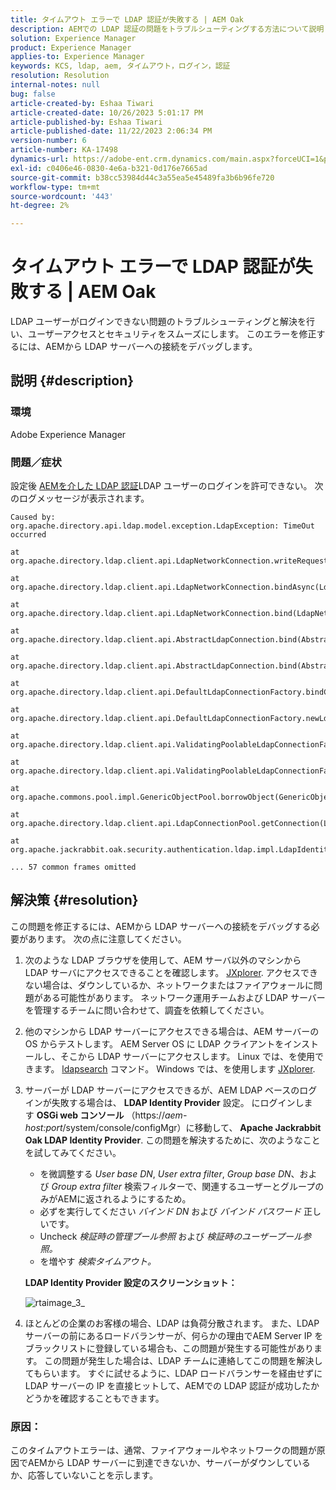 ```yaml
---
title: タイムアウト エラーで LDAP 認証が失敗する | AEM Oak
description: AEMでの LDAP 認証の問題をトラブルシューティングする方法について説明します。
solution: Experience Manager
product: Experience Manager
applies-to: Experience Manager
keywords: KCS, ldap, aem, タイムアウト，ログイン，認証
resolution: Resolution
internal-notes: null
bug: false
article-created-by: Eshaa Tiwari
article-created-date: 10/26/2023 5:01:17 PM
article-published-by: Eshaa Tiwari
article-published-date: 11/22/2023 2:06:34 PM
version-number: 6
article-number: KA-17498
dynamics-url: https://adobe-ent.crm.dynamics.com/main.aspx?forceUCI=1&pagetype=entityrecord&etn=knowledgearticle&id=ab0c6943-2174-ee11-9ae7-6045bd0063aa
exl-id: c0406e46-0830-4e6a-b321-0d176e7665ad
source-git-commit: b38cc53984d44c3a55ea5e45489fa3b6b96fe720
workflow-type: tm+mt
source-wordcount: '443'
ht-degree: 2%

---
```


# タイムアウト エラーで LDAP 認証が失敗する | AEM Oak


LDAP ユーザーがログインできない問題のトラブルシューティングと解決を行い、ユーザーアクセスとセキュリティをスムーズにします。 このエラーを修正するには、AEMから LDAP サーバーへの接続をデバッグします。

## 説明 {#description}


### <b>環境</b>

Adobe Experience Manager



### <b>問題／症状</b>

設定後 [AEMを介した LDAP 認証](https://experienceleague.adobe.com/docs/experience-manager-65/administering/security/ldap-config.html?lang=en)LDAP ユーザーのログインを許可できない。 次のログメッセージが表示されます。


```
Caused by: org.apache.directory.api.ldap.model.exception.LdapException: TimeOut occurred

at org.apache.directory.ldap.client.api.LdapNetworkConnection.writeRequest(LdapNetworkConnection.java:4106)

at org.apache.directory.ldap.client.api.LdapNetworkConnection.bindAsync(LdapNetworkConnection.java:1290)

at org.apache.directory.ldap.client.api.LdapNetworkConnection.bind(LdapNetworkConnection.java:1188)

at org.apache.directory.ldap.client.api.AbstractLdapConnection.bind(AbstractLdapConnection.java:127)

at org.apache.directory.ldap.client.api.AbstractLdapConnection.bind(AbstractLdapConnection.java:112)

at org.apache.directory.ldap.client.api.DefaultLdapConnectionFactory.bindConnection(DefaultLdapConnectionFactory.java:64)

at org.apache.directory.ldap.client.api.DefaultLdapConnectionFactory.newLdapConnection(DefaultLdapConnectionFactory.java:107)

at org.apache.directory.ldap.client.api.ValidatingPoolableLdapConnectionFactory.makeObject(ValidatingPoolableLdapConnectionFactory.java:133)

at org.apache.directory.ldap.client.api.ValidatingPoolableLdapConnectionFactory.makeObject(ValidatingPoolableLdapConnectionFactory.java:59)

at org.apache.commons.pool.impl.GenericObjectPool.borrowObject(GenericObjectPool.java:1188)

at org.apache.directory.ldap.client.api.LdapConnectionPool.getConnection(LdapConnectionPool.java:123)

at org.apache.jackrabbit.oak.security.authentication.ldap.impl.LdapIdentityProvider.connect(LdapIdentityProvider.java:771)

... 57 common frames omitted
```



## 解決策 {#resolution}


この問題を修正するには、AEMから LDAP サーバーへの接続をデバッグする必要があります。 次の点に注意してください。

1. 次のような LDAP ブラウザを使用して、AEM サーバ以外のマシンから LDAP サーバにアクセスできることを確認します。 [JXplorer](https://jxplorer.org/). アクセスできない場合は、ダウンしているか、ネットワークまたはファイアウォールに問題がある可能性があります。 ネットワーク運用チームおよび LDAP サーバーを管理するチームに問い合わせて、調査を依頼してください。
2. 他のマシンから LDAP サーバーにアクセスできる場合は、AEM サーバーの OS からテストします。 AEM Server OS に LDAP クライアントをインストールし、そこから LDAP サーバーにアクセスします。 Linux では、を使用できます。 [ldapsearch](https://access.redhat.com/documentation/en-us/red_hat_directory_server/11/html/administration_guide/examples-of-common-ldapsearches) コマンド。 Windows では、を使用します [JXplorer](https://jxplorer.org/).
3. サーバーが LDAP サーバーにアクセスできるが、AEM LDAP ベースのログインが失敗する場合は、 <b>LDAP Identity Provider</b> 設定。 にログインします <b>OSGi web コンソール</b> （https://*aem-host:port*/system/console/configMgr）に移動して、 <b>Apache Jackrabbit Oak LDAP Identity Provider</b>. この問題を解決するために、次のようなことを試してみてください。

   - を微調整する *User base DN*, *User extra filter*, *Group base DN*、および *Group extra filter* 検索フィルターで、関連するユーザーとグループのみがAEMに返されるようにするため。
   - 必ずを実行してください *バインド DN* および *バインド パスワード* 正しいです。
   - Uncheck *検証時の管理プール参照* および *検証時のユーザープール参照。*
   - を増やす *検索タイムアウト。*

   <b>LDAP Identity Provider 設定のスクリーンショット：</b>


   ![rtaimage_3_](https://helpx.adobe.com/content/dam/help/en/experience-manager/kb/LDAP-error/jcr%3acontent/main-pars/image/rtaimage_3_.png "rtaimage_3_")
4. ほとんどの企業のお客様の場合、LDAP は負荷分散されます。 また、LDAP サーバーの前にあるロードバランサーが、何らかの理由でAEM Server IP をブラックリストに登録している場合も、この問題が発生する可能性があります。 この問題が発生した場合は、LDAP チームに連絡してこの問題を解決してもらいます。 すぐに試せるように、LDAP ロードバランサーを経由せずに LDAP サーバーの IP を直接ヒットして、AEMでの LDAP 認証が成功したかどうかを確認することもできます。


### <b>原因</b>：

このタイムアウトエラーは、通常、ファイアウォールやネットワークの問題が原因でAEMから LDAP サーバーに到達できないか、サーバーがダウンしているか、応答していないことを示します。
